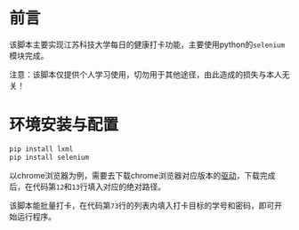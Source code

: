 # 前言

该脚本主要实现江苏科技大学每日的健康打卡功能，主要使用python的`selenium`模块完成。

注意：该脚本仅提供个人学习使用，切勿用于其他途径，由此造成的损失与本人无关！

# 环境安装与配置

```bash
pip install lxml
pip install selenium
```

以chrome浏览器为例，需要去下载chrome浏览器对应版本的[驱动](http://npm.taobao.org/mirrors/chromedriver/)，下载完成后，在代码第`12`和`13`行填入对应的绝对路径。

该脚本能批量打卡，在代码第`73`行的列表内填入打卡目标的学号和密码，即可开始运行程序。

